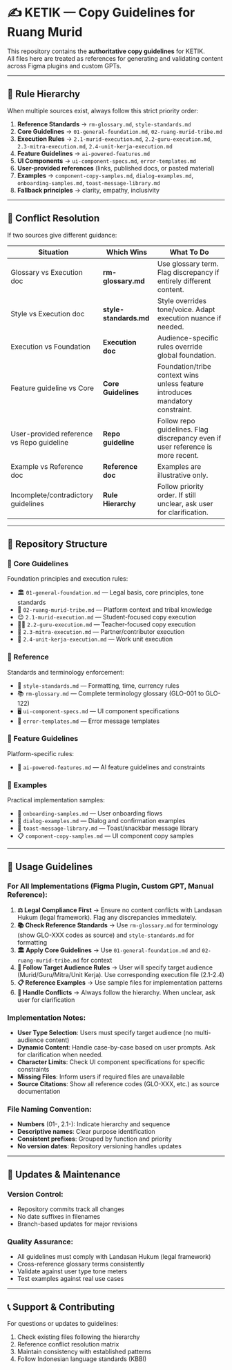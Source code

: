 # ✍️ KETIK — Copy Guidelines for Ruang Murid
This repository contains the **authoritative copy guidelines** for KETIK.  
All files here are treated as references for generating and validating content across Figma plugins and custom GPTs.

---

## 📐 Rule Hierarchy
When multiple sources exist, always follow this strict priority order:

1. **Reference Standards** → `rm-glossary.md`, `style-standards.md`
2. **Core Guidelines** → `01-general-foundation.md`, `02-ruang-murid-tribe.md`
3. **Execution Rules** → `2.1-murid-execution.md`, `2.2-guru-execution.md`, `2.3-mitra-execution.md`, `2.4-unit-kerja-execution.md`
4. **Feature Guidelines** → `ai-powered-features.md`
5. **UI Components** → `ui-component-specs.md`, `error-templates.md`
6. **User-provided references** (links, published docs, or pasted material)
7. **Examples** → `component-copy-samples.md`, `dialog-examples.md`, `onboarding-samples.md`, `toast-message-library.md`
8. **Fallback principles** → clarity, empathy, inclusivity

---

## 🔄 Conflict Resolution
If two sources give different guidance:

| Situation | Which Wins | What To Do |
|-----------|------------|-------------|
| Glossary vs Execution doc | **rm-glossary.md** | Use glossary term. Flag discrepancy if entirely different content. |
| Style vs Execution doc | **style-standards.md** | Style overrides tone/voice. Adapt execution nuance if needed. |
| Execution vs Foundation | **Execution doc** | Audience-specific rules override global foundation. |
| Feature guideline vs Core | **Core Guidelines** | Foundation/tribe context wins unless feature introduces mandatory constraint. |
| User-provided reference vs Repo guideline | **Repo guideline** | Follow repo guidelines. Flag discrepancy even if user reference is more recent. |
| Example vs Reference doc | **Reference doc** | Examples are illustrative only. |
| Incomplete/contradictory guidelines | **Rule Hierarchy** | Follow priority order. If still unclear, ask user for clarification. |

---

## 📁 Repository Structure

### 📂 Core Guidelines
Foundation principles and execution rules:
- 🏛️ `01-general-foundation.md` — Legal basis, core principles, tone standards
- 🎯 `02-ruang-murid-tribe.md` — Platform context and tribal knowledge
- 😊 `2.1-murid-execution.md` — Student-focused copy execution
- 👩‍🏫 `2.2-guru-execution.md` — Teacher-focused copy execution  
- 🤝 `2.3-mitra-execution.md` — Partner/contributor execution
- 🏢 `2.4-unit-kerja-execution.md` — Work unit execution

### 📂 Reference  
Standards and terminology enforcement:
- 🔧 `style-standards.md` — Formatting, time, currency rules
- 📚 `rm-glossary.md` — Complete terminology glossary (GLO-001 to GLO-122)
- 🖥️ `ui-component-specs.md` — UI component specifications
- 🚫 `error-templates.md` — Error message templates

### 📂 Feature Guidelines
Platform-specific rules:
- 🤖 `ai-powered-features.md` — AI feature guidelines and constraints

### 📂 Examples
Practical implementation samples:
- 🎯 `onboarding-samples.md` — User onboarding flows
- 💬 `dialog-examples.md` — Dialog and confirmation examples  
- 📱 `toast-message-library.md` — Toast/snackbar message library
- 📋 `component-copy-samples.md` — UI component copy samples

---

## 🎯 Usage Guidelines

### For All Implementations (Figma Plugin, Custom GPT, Manual Reference):
1. **⚖️ Legal Compliance First** → Ensure no content conflicts with Landasan Hukum (legal framework). Flag any discrepancies immediately.
2. **📚 Check Reference Standards** → Use `rm-glossary.md` for terminology (show GLO-XXX codes as source) and `style-standards.md` for formatting
3. **🏛️ Apply Core Guidelines** → Use `01-general-foundation.md` and `02-ruang-murid-tribe.md` for context
4. **👥 Follow Target Audience Rules** → User will specify target audience (Murid/Guru/Mitra/Unit Kerja). Use corresponding execution file (2.1-2.4)
5. **📋 Reference Examples** → Use sample files for implementation patterns
6. **🔄 Handle Conflicts** → Always follow the hierarchy. When unclear, ask user for clarification

### Implementation Notes:
- **User Type Selection**: Users must specify target audience (no multi-audience content)
- **Dynamic Content**: Handle case-by-case based on user prompts. Ask for clarification when needed.
- **Character Limits**: Check UI component specifications for specific constraints
- **Missing Files**: Inform users if required files are unavailable
- **Source Citations**: Show all reference codes (GLO-XXX, etc.) as source documentation

### File Naming Convention:
- **Numbers** (01-, 2.1-): Indicate hierarchy and sequence
- **Descriptive names**: Clear purpose identification
- **Consistent prefixes**: Grouped by function and priority
- **No version dates**: Repository versioning handles updates

---

## 🔄 Updates & Maintenance

### Version Control:
- Repository commits track all changes
- No date suffixes in filenames
- Branch-based updates for major revisions

### Quality Assurance:
- All guidelines must comply with Landasan Hukum (legal framework)
- Cross-reference glossary terms consistently
- Validate against user type tone meters
- Test examples against real use cases

---

## 📞 Support & Contributing

For questions or updates to guidelines:
1. Check existing files following the hierarchy
2. Reference conflict resolution matrix
3. Maintain consistency with established patterns
4. Follow Indonesian language standards (KBBI)
